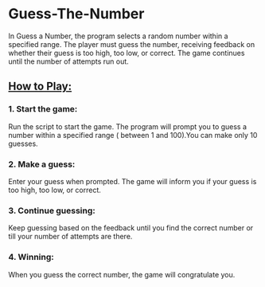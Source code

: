 # Guess-The-Number<br>
In Guess a Number, the program selects a random number within a specified range. The player must guess the number, receiving feedback on whether their guess is too high, too low, or correct. The game continues until the number of attempts run out.<br>
## <ins> How to Play:</ins><br>
### 1. Start the game:
Run the script to start the game. The program will prompt you to guess a number within a specified range ( between 1 and 100).You can make only 10 guesses.

### 2. Make a guess:<br>
Enter your guess when prompted. The game will inform you if your guess is too high, too low, or correct.

### 3. Continue guessing:<br>
Keep guessing based on the feedback until you find the correct number or till your number of attempts are there.

### 4. Winning:<br>
When you guess the correct number, the game will congratulate you.


